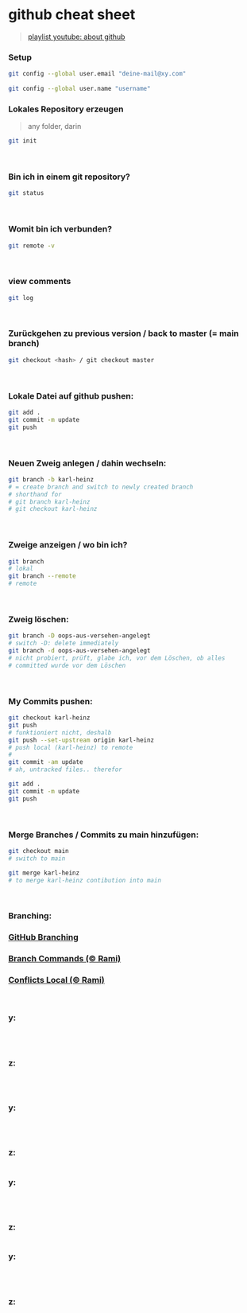 # github cheat sheet


> [playlist youtube: about github](https://www.youtube.com/playlist?list=PLEECHwYvRwF_lt89ZNWPERDw_t0nqkQIt)

### Setup

```bash
git config --global user.email "deine-mail@xy.com"
​
git config --global user.name "username"
```

### Lokales Repository erzeugen
> any folder, darin

```bash
git init
```

</br>

### Bin ich in einem git repository?

```bash
git status
```

</br>

### Womit bin ich verbunden?


```bash
git remote -v
```

</br>

### view comments


```bash
git log
```
</br>

### Zurückgehen zu previous version / back to master (= main branch)

```bash
git checkout <hash> / git checkout master
```

</br>

### Lokale Datei auf github pushen:

```bash
git add .
git commit -m update
git push
```

</br>

### Neuen Zweig anlegen / dahin wechseln:


```bash
git branch -b karl-heinz
# = create branch and switch to newly created branch
# shorthand for
# git branch karl-heinz
# git checkout karl-heinz
```

</br>

### Zweige anzeigen / wo bin ich?

```bash
git branch
# lokal
git branch --remote
# remote
```

</br>

### Zweig löschen:

```bash
git branch -D oops-aus-versehen-angelegt
# switch -D: delete immediately
git branch -d oops-aus-versehen-angelegt
# nicht probiert, prüft, glabe ich, vor dem Löschen, ob alles 
# committed wurde vor dem Löschen

```

</br>

### My Commits pushen:

```bash
git checkout karl-heinz
git push
# funktioniert nicht, deshalb
git push --set-upstream origin karl-heinz
# push local (karl-heinz) to remote
#
git commit -am update
# ah, untracked files.. therefor

git add .
git commit -m update
git push
```

</br>

### Merge Branches / Commits zu main hinzufügen:

```bash
git checkout main
# switch to main

git merge karl-heinz
# to merge karl-heinz contibution into main
```

</br>

### Branching:

### [GitHub Branching](./cheat-sheets/branching.md)

### [Branch Commands (&copy; Rami)](./README-BRANCH-COMMANDS.md)

### [Conflicts Local (&copy; Rami)](./README-CONFLICTS-LOCAL.md)

</br>

### y:

```bash
```

</br>

### z:

```bash
```

</br>

### y:

```bash
```

</br>

### z:

```bash
```

### y:

```bash
```

</br>

### z:

```bash
```

### y:

```bash
```

</br>

### z:

```bash
```


